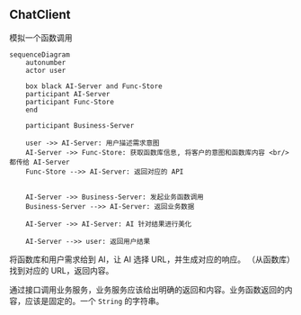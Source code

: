## ChatClient

模拟一个函数调用

```mermaid
sequenceDiagram
    autonumber
    actor user

    box black AI-Server and Func-Store
    participant AI-Server
    participant Func-Store
    end

    participant Business-Server

    user ->> AI-Server: 用户描述需求意图
    AI-Server ->> Func-Store: 获取函数库信息, 将客户的意图和函数库内容 <br/> 都传给 AI-Server
    Func-Store -->> AI-Server: 返回对应的 API


    AI-Server ->> Business-Server: 发起业务函数调用
    Business-Server -->> AI-Server: 返回业务数据
    
    AI-Server ->> AI-Server: AI 针对结果进行美化 

    AI-Server -->> user: 返回用户结果
```

将函数库和用户需求给到 AI，让 AI 选择 URL，并生成对应的响应。
（从函数库）找到对应的 URL，返回内容。

通过接口调用业务服务，业务服务应该给出明确的返回和内容。业务函数返回的内容，应该是固定的。一个 `String` 的字符串。 
